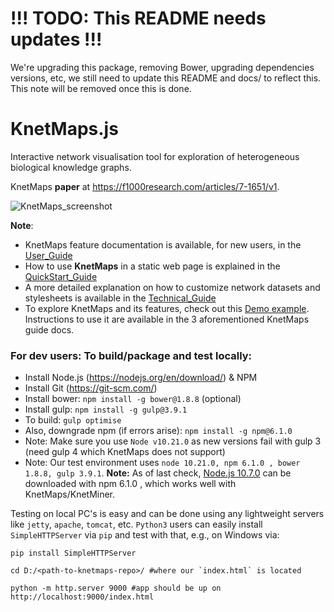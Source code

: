 # !!! TODO: This README needs updates !!!
We're upgrading this package, removing Bower, upgrading dependencies
versions, etc, we still need to update this README and docs/ to reflect this. This
note will be removed once this is done.

# KnetMaps.js
Interactive network visualisation tool for exploration of heterogeneous biological knowledge graphs.

KnetMaps **paper** at https://f1000research.com/articles/7-1651/v1.

![KnetMaps_screenshot](https://raw.githubusercontent.com/Rothamsted/knetmaps.js/master/docs/knetmaps2.2.0.png)

**Note**:
- KnetMaps feature documentation is available, for new users, in the [User_Guide](docs/User_Guide.md)
- How to use **KnetMaps** in a static web page is explained in the [QuickStart_Guide](docs/QuickStart_Guide.md)
- A more detailed explanation on how to customize network datasets and stylesheets is available in the [Technical_Guide](docs/Technical_Guide.md)
- To explore KnetMaps and its features, check out this [Demo example](http://knetminer.rothamsted.ac.uk/KnetMaps/). Instructions to use it are available in the 3 aforementioned KnetMaps guide docs.

### For dev users: To build/package and test locally:
- Install Node.js (https://nodejs.org/en/download/) & NPM
- Install Git (https://git-scm.com/)
- Install bower: `npm install -g bower@1.8.8` (optional)
- Install gulp: `npm install -g gulp@3.9.1`
- To build: `gulp optimise`
- Also, downgrade npm (if errors arise): `npm install -g npm@6.1.0`
- Note: Make sure you use `Node v10.21.0` as new versions fail with gulp 3 (need gulp 4 which KnetMaps does not support)
- Note: Our test environment uses `node 10.21.0, npm 6.1.0 , bower 1.8.8, gulp 3.9.1`. 
**Note:** As of last check, [Node.js 10.7.0](https://nodejs.org/download/release/v10.7.0/) can be downloaded with npm 6.1.0 , which works well with KnetMaps/KnetMiner.

Testing on local PC's is easy and can be done using any lightweight servers like `jetty`, `apache`, `tomcat`, etc. 
`Python3` users can easily install `SimpleHTTPServer` via `pip` and test with that, e.g., on Windows via:

	pip install SimpleHTTPServer
	
	cd D:/<path-to-knetmaps-repo>/ #where our `index.html` is located
	
	python -m http.server 9000 #app should be up on http://localhost:9000/index.html
	
